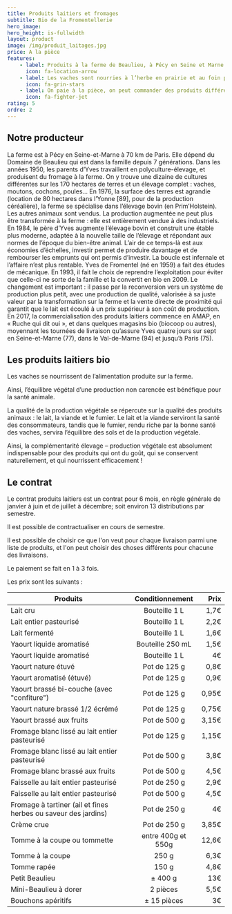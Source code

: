 ```yaml
---
title: Produits laitiers et fromages
subtitle: Bio de la Fromentellerie
hero_image: 
hero_height: is-fullwidth
layout: product
image: /img/produit_laitages.jpg
price: A la pièce
features:
    - label: Produits à la ferme de Beaulieu, à Pécy en Seine et Marne (77)
      icon: fa-location-arrow
    - label: Les vaches sont nourries à l’herbe en prairie et au foin produit sur l’exploitation, le lait est de qualité, bio.
      icon: fa-grin-stars
    - label: On paie à la pièce, on peut commander des produits différents à chaque livraison
      icon: fa-fighter-jet
rating: 5
ordre: 2
---
```



## Notre producteur

La ferme est à Pécy en Seine-et-Marne à 70 km de Paris. Elle dépend du Domaine de Beaulieu qui est dans la famille depuis 7 générations. Dans les années 1950, les parents d’Yves travaillent en polyculture-élevage, et produisent du fromage à la ferme. On y trouve une dizaine de cultures différentes sur les 170 hectares de terres et un élevage complet : vaches, moutons, cochons, poules… En 1976, la surface des terres est agrandie (location de 80 hectares dans l’Yonne [89], pour de la production céréalière), la ferme se spécialise dans l’élevage bovin (en Prim’Holstein). Les autres animaux sont vendus. La production augmentée ne peut plus être transformée à la ferme : elle est entièrement vendue à des industriels. En 1984, le père d’Yves augmente l’élevage bovin et construit une étable plus moderne, adaptée à la nouvelle taille de l’élevage et répondant aux normes de l’époque du bien-être animal. L’air de ce temps-là est aux économies d’échelles, investir permet de produire davantage et de rembourser les emprunts qui ont permis d’investir. La boucle est infernale et l’affaire n’est plus rentable. Yves de Fromentel (né en 1959) a fait des études de mécanique. En 1993, il fait le choix de reprendre l’exploitation pour éviter que celle-ci ne sorte de la famille et la convertit en bio en 2009. Le changement est important : il passe par la reconversion vers un système de production plus petit, avec une production de qualité, valorisée à sa juste valeur par la transformation sur la ferme et la vente directe de proximité qui garantit que le lait est écoulé à un prix supérieur à son coût de production. En 2017, la commercialisation des produits laitiers commence en AMAP, en « Ruche qui dit oui », et dans quelques magasins bio (biocoop ou autres), moyennant les tournées de livraison qu’assure Yves quatre jours sur sept en Seine-et-Marne (77), dans le Val-de-Marne (94) et jusqu’à Paris (75).

## Les produits laitiers bio

Les vaches se nourrissent de l’alimentation produite sur la ferme.

Ainsi, l’équilibre végétal d’une production non carencée est bénéfique pour la santé animale.

La qualité de la production végétale se répercute sur la qualité des produits animaux : le lait, la viande et le fumier. Le lait et la viande serviront la santé des consommateurs, tandis que le fumier, rendu riche par la bonne santé des vaches, servira l’équilibre des sols et de la production végétale.

Ainsi, la complémentarité élevage – production végétale est absolument indispensable pour des produits qui ont du goût, qui se conservent naturellement, et qui nourrissent efficacement !

## Le contrat

Le contrat produits laitiers est un contrat pour 6 mois, en règle générale de janvier à juin et de juillet à décembre; soit environ 13 distributions par semestre. 

Il est possible de contractualiser en cours de semestre.

Il est possible de choisir ce que l'on veut pour chaque livraison parmi une liste de produits, et l'on peut choisir des choses différents pour chacune des livraisons. 

Le paiement se fait en 1 à 3 fois.

Les prix sont les suivants : 

| Produits        | Conditionnement           | Prix  |
| ------------- |:-------------:| -----:|
| Lait cru | Bouteille 1 L | 1,7€ |
| Lait entier pasteurisé | Bouteille 1 L | 2,2€ |
| Lait fermenté | Bouteille 1 L | 1,6€ |
| Yaourt liquide aromatisé | Bouteille 250 mL | 1,5€ |
| Yaourt liquide aromatisé | Bouteille 1 L | 4€ |
| Yaourt nature étuvé | Pot de 125 g | 0,8€ |
| Yaourt aromatisé (étuvé) | Pot de 125 g | 0,9€ |
| Yaourt brassé bi-couche (avec "confiture") | Pot de 125 g | 0,95€ |
| Yaourt nature brassé 1/2 écrémé | Pot de 125 g | 0,75€ |
| Yaourt brassé aux fruits| Pot de 500 g | 3,15€ |
| Fromage blanc lissé au lait entier pasteurisé | Pot de 125 g | 1,15€ |
| Fromage blanc lissé au lait entier pasteurisé | Pot de 500 g | 3,8€ |
| Fromage blanc brassé aux fruits| Pot de 500 g | 4,5€ |
| Faisselle au lait entier pasteurisé | Pot de 250 g | 2,9€ |
| Faisselle au lait entier pasteurisé | Pot de 500 g | 4,5€ |
| Fromage à tartiner (ail et fines herbes ou saveur des jardins)| Pot de 250 g | 4€ |
| Crème crue | Pot de 250 g | 3,85€ |
| Tomme à la coupe ou tommette | entre 400g et 550g | 12,6€ |
| Tomme à la coupe | 250 g | 6,3€ |
| Tomme rapée | 150 g | 4,8€ |
| Petit Beaulieu | ± 400 g | 13€ |
| Mini-Beaulieu à dorer | 2 pièces | 5,5€ |
| Bouchons apéritifs | ± 15 pièces | 3€ |

